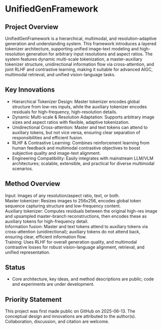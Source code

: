 # UnifiedGenFramework

## Project Overview

UnifiedGenFramework is a hierarchical, multimodal, and resolution-adaptive generation and understanding system. This framework introduces a layered tokenizer architecture, supporting unified image-text modeling and high-resolution generation for arbitrary input resolutions and aspect ratios. The system features dynamic multi-scale tokenization, a master-auxiliary tokenizer structure, unidirectional information flow via cross-attention, and joint RLHF and contrastive learning, making it suitable for advanced AIGC, multimodal retrieval, and unified vision-language tasks.

## Key Innovations

- Hierarchical Tokenizer Design: Master tokenizer encodes global structure from low-res inputs, while the auxiliary tokenizer encodes residuals for high-frequency, high-resolution details.
- Dynamic Multi-scale & Resolution Adaptation: Supports arbitrary image sizes and aspect ratios with flexible, adaptive tokenization.
- Unidirectional Cross-attention: Master and text tokens can attend to auxiliary tokens, but not vice versa, ensuring clear separation of responsibilities and efficient fusion.
- RLHF & Contrastive Learning: Combines reinforcement learning from human feedback and multimodal contrastive objectives to boost subjective quality and image-text alignment.
- Engineering Compatibility: Easily integrates with mainstream LLM/VLM architectures; scalable, extensible, and practical for diverse multimodal scenarios.

## Method Overview

Input: Images of any resolution/aspect ratio, text, or both.  
Master tokenizer: Resizes images to 256x256, encodes global token sequence capturing structure and low-frequency content.  
Auxiliary tokenizer: Computes residuals between the original high-res image and upsampled master-branch reconstructions, then encodes these as auxiliary tokens for high-frequency detail.  
Information fusion: Master and text tokens attend to auxiliary tokens via cross-attention (unidirectional); auxiliary tokens do not attend back, ensuring clear, efficient information flow.  
Training: Uses RLHF for overall generation quality, and multimodal contrastive losses for robust vision-language alignment, retrieval, and unified representation.

## Status

- Core architecture, key ideas, and method descriptions are public; code and experiments are under development.

## Priority Statement

This project was first made public on GitHub on 2025-06-13. The conceptual design and innovations are attributed to the author(s). Collaboration, discussion, and citation are welcome.

